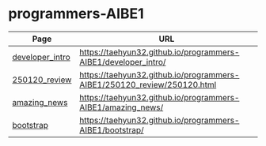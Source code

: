 # programmers-AIBE1

| Page                                                                                     | URL                                                                     |
| ---------------------------------------------------------------------------------------- | ----------------------------------------------------------------------- |
| [developer_intro](https://taehyun32.github.io/programmers-AIBE1/developer_intro/)        | https://taehyun32.github.io/programmers-AIBE1/developer_intro/          |
| [250120_review](https://taehyun32.github.io/programmers-AIBE1/250120_review/250120.html) | https://taehyun32.github.io/programmers-AIBE1/250120_review/250120.html |
| [amazing_news](https://taehyun32.github.io/programmers-AIBE1/amazing_news/)              | https://taehyun32.github.io/programmers-AIBE1/amazing_news/             |
| [bootstrap](https://taehyun32.github.io/programmers-AIBE1/bootstrap/)                    | https://taehyun32.github.io/programmers-AIBE1/bootstrap/                |
